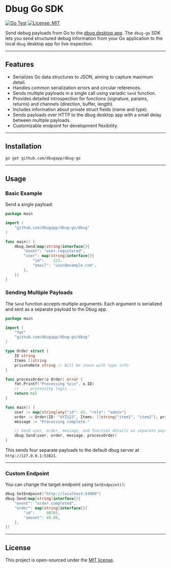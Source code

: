# Dbug Go SDK

[![Go Test](https://github.com/dbugapp/dbug-go/actions/workflows/test.yml/badge.svg)](https://github.com/dbugapp/dbug-go/actions/workflows/test.yml)
[![License: MIT](https://img.shields.io/badge/License-MIT-blue.svg)](https://opensource.org/licenses/MIT)

Send debug payloads from Go to the [dbug desktop app](https://github.com/dbugapp/desktop). The `dbug-go` SDK lets you send structured debug information from your Go application to the local `dbug` desktop app for live inspection.

---

## Features

- Serializes Go data structures to JSON, aiming to capture maximum detail.
- Handles common serialization errors and circular references.
- Sends multiple payloads in a single call using variadic `Send` function.
- Provides detailed introspection for functions (signature, params, returns) and channels (direction, buffer, length).
- Includes information about private struct fields (name and type).
- Sends payloads over HTTP to the dbug desktop app with a small delay between multiple payloads.
- Customizable endpoint for development flexibility.

---

## Installation

```bash
go get github.com/dbugapp/dbug-go
```

---

## Usage

### Basic Example

Send a single payload:

```go
package main

import (
    "github.com/dbugapp/dbug-go/dbug"
)

func main() {
    dbug.Send(map[string]interface{}{
        "event": "user.registered",
        "user": map[string]interface{}{
            "id":    123,
            "email": "user@example.com",
        },
    })
}
```

### Sending Multiple Payloads

The `Send` function accepts multiple arguments. Each argument is serialized and sent as a separate payload to the Dbug app.

```go
package main

import (
	"fmt"
	"github.com/dbugapp/dbug-go/dbug"
)

type Order struct {
	ID string
	Items []string
	privateNote string // Will be shown with type info
}

func processOrder(o Order) error {
	fmt.Printf("Processing %s\n", o.ID)
	// ... processing logic ...
	return nil
}

func main() {
	user := map[string]any{"id": 42, "role": "admin"}
	order := Order{ID: "XYZ123", Items: []string{"item1", "item2"}, privateNote: "urgent"}
	message := "Processing complete."

	// Send user, order, message, and function details as separate payloads
	dbug.Send(user, order, message, processOrder)
}
```

This sends four separate payloads to the default dbug server at `http://127.0.0.1:53821`.

---

### Custom Endpoint

You can change the target endpoint using `SetEndpoint()`:

```go
dbug.SetEndpoint("http://localhost:54000")
dbug.Send(map[string]interface{}{
    "event": "order.completed",
    "order": map[string]interface{}{
        "id":     98765,
        "amount": 49.99,
    },
})
```

---


## License

This project is open-sourced under the [MIT license](https://opensource.org/licenses/MIT).

